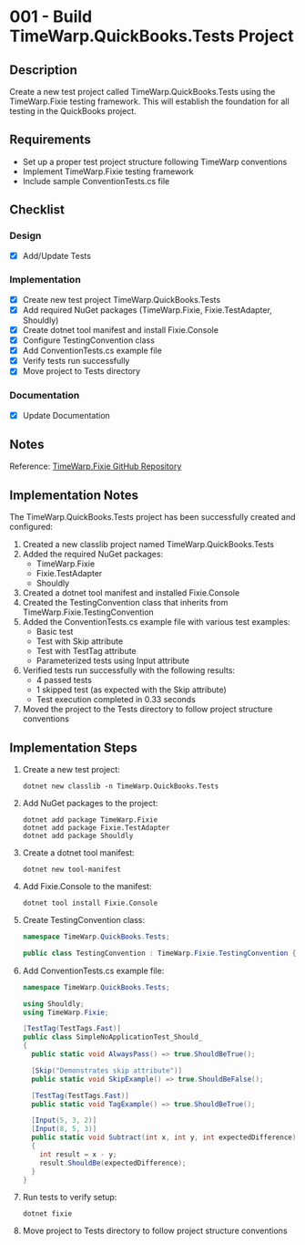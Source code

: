 # 001 - Build TimeWarp.QuickBooks.Tests Project

## Description

Create a new test project called TimeWarp.QuickBooks.Tests using the TimeWarp.Fixie testing framework. This will establish the foundation for all testing in the QuickBooks project.

## Requirements

- Set up a proper test project structure following TimeWarp conventions
- Implement TimeWarp.Fixie testing framework
- Include sample ConventionTests.cs file

## Checklist

### Design
- [x] Add/Update Tests

### Implementation
- [x] Create new test project TimeWarp.QuickBooks.Tests
- [x] Add required NuGet packages (TimeWarp.Fixie, Fixie.TestAdapter, Shouldly)
- [x] Create dotnet tool manifest and install Fixie.Console
- [x] Configure TestingConvention class
- [x] Add ConventionTests.cs example file
- [x] Verify tests run successfully
- [x] Move project to Tests directory

### Documentation
- [x] Update Documentation

## Notes

Reference: [TimeWarp.Fixie GitHub Repository](https://github.com/TimeWarpEngineering/timewarp-fixie)

## Implementation Notes

The TimeWarp.QuickBooks.Tests project has been successfully created and configured:

1. Created a new classlib project named TimeWarp.QuickBooks.Tests
2. Added the required NuGet packages:
   - TimeWarp.Fixie
   - Fixie.TestAdapter
   - Shouldly
3. Created a dotnet tool manifest and installed Fixie.Console
4. Created the TestingConvention class that inherits from TimeWarp.Fixie.TestingConvention
5. Added the ConventionTests.cs example file with various test examples:
   - Basic test
   - Test with Skip attribute
   - Test with TestTag attribute
   - Parameterized tests using Input attribute
6. Verified tests run successfully with the following results:
   - 4 passed tests
   - 1 skipped test (as expected with the Skip attribute)
   - Test execution completed in 0.33 seconds
7. Moved the project to the Tests directory to follow project structure conventions

## Implementation Steps

1. Create a new test project:
   ```console
   dotnet new classlib -n TimeWarp.QuickBooks.Tests
   ```

2. Add NuGet packages to the project:
   ```console
   dotnet add package TimeWarp.Fixie
   dotnet add package Fixie.TestAdapter
   dotnet add package Shouldly
   ```

3. Create a dotnet tool manifest:
   ```console
   dotnet new tool-manifest
   ```

4. Add Fixie.Console to the manifest:
   ```console
   dotnet tool install Fixie.Console
   ```

5. Create TestingConvention class:
   ```csharp
   namespace TimeWarp.QuickBooks.Tests;

   public class TestingConvention : TimeWarp.Fixie.TestingConvention { }
   ```

6. Add ConventionTests.cs example file:
   ```csharp
   namespace TimeWarp.QuickBooks.Tests;

   using Shouldly;
   using TimeWarp.Fixie;

   [TestTag(TestTags.Fast)]
   public class SimpleNoApplicationTest_Should_
   {
     public static void AlwaysPass() => true.ShouldBeTrue();

     [Skip("Demonstrates skip attribute")]
     public static void SkipExample() => true.ShouldBeFalse();

     [TestTag(TestTags.Fast)]
     public static void TagExample() => true.ShouldBeTrue();

     [Input(5, 3, 2)]
     [Input(8, 5, 3)]
     public static void Subtract(int x, int y, int expectedDifference)
     {
       int result = x - y;
       result.ShouldBe(expectedDifference);
     }
   }
   ```

7. Run tests to verify setup:
   ```console
   dotnet fixie
   ```

8. Move project to Tests directory to follow project structure conventions